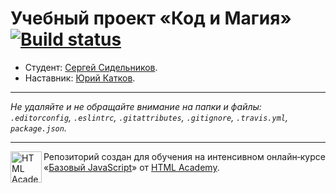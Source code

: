 # Учебный проект «Код и Магия» [![Build status][travis-image]][travis-url]

* Студент: [Сергей Сидельников](https://up.htmlacademy.ru/javascript/10/user/293513).
* Наставник: [Юрий Катков](https://htmlacademy.ru/profile/id473867).

---

_Не удаляйте и не обращайте внимание на папки и файлы:_<br>
_`.editorconfig`, `.eslintrc`, `.gitattributes`, `.gitignore`, `.travis.yml`, `package.json`._

---

<a href="https://htmlacademy.ru/intensive/javascript"><img align="left" width="50" height="50" title="HTML Academy" src="https://up.htmlacademy.ru/static/img/intensive/javascript/logo-for-github.svg"></a>

Репозиторий создан для обучения на интенсивном онлайн‑курсе «[Базовый JavaScript](https://htmlacademy.ru/intensive/javascript)» от [HTML Academy](https://htmlacademy.ru).

[travis-image]: https://travis-ci.org/htmlacademy-javascript/293513-code-and-magick.svg?branch=master
[travis-url]: https://travis-ci.org/htmlacademy-javascript/293513-code-and-magick
